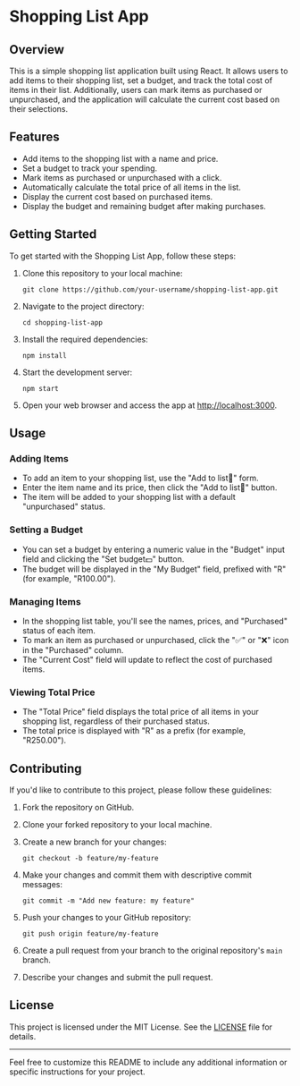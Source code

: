

# Shopping List App

## Overview

This is a simple shopping list application built using React. It allows users to add items to their shopping list, set a budget, and track the total cost of items in their list. Additionally, users can mark items as purchased or unpurchased, and the application will calculate the current cost based on their selections.

## Features

- Add items to the shopping list with a name and price.
- Set a budget to track your spending.
- Mark items as purchased or unpurchased with a click.
- Automatically calculate the total price of all items in the list.
- Display the current cost based on purchased items.
- Display the budget and remaining budget after making purchases.

## Getting Started

To get started with the Shopping List App, follow these steps:

1. Clone this repository to your local machine:

   ```shell
   git clone https://github.com/your-username/shopping-list-app.git
   ```

2. Navigate to the project directory:

   ```shell
   cd shopping-list-app
   ```

3. Install the required dependencies:

   ```shell
   npm install
   ```

4. Start the development server:

   ```shell
   npm start
   ```

5. Open your web browser and access the app at [http://localhost:3000](http://localhost:3000).

## Usage

### Adding Items

- To add an item to your shopping list, use the "Add to list🛒" form.
- Enter the item name and its price, then click the "Add to list🛒" button.
- The item will be added to your shopping list with a default "unpurchased" status.

### Setting a Budget

- You can set a budget by entering a numeric value in the "Budget" input field and clicking the "Set budget💵" button.
- The budget will be displayed in the "My Budget" field, prefixed with "R" (for example, "R100.00").

### Managing Items

- In the shopping list table, you'll see the names, prices, and "Purchased" status of each item.
- To mark an item as purchased or unpurchased, click the "✅" or "❌" icon in the "Purchased" column.
- The "Current Cost" field will update to reflect the cost of purchased items.

### Viewing Total Price

- The "Total Price" field displays the total price of all items in your shopping list, regardless of their purchased status.
- The total price is displayed with "R" as a prefix (for example, "R250.00").

## Contributing

If you'd like to contribute to this project, please follow these guidelines:

1. Fork the repository on GitHub.

2. Clone your forked repository to your local machine.

3. Create a new branch for your changes:

   ```shell
   git checkout -b feature/my-feature
   ```

4. Make your changes and commit them with descriptive commit messages:

   ```shell
   git commit -m "Add new feature: my feature"
   ```

5. Push your changes to your GitHub repository:

   ```shell
   git push origin feature/my-feature
   ```

6. Create a pull request from your branch to the original repository's `main` branch.

7. Describe your changes and submit the pull request.

## License

This project is licensed under the MIT License. See the [LICENSE](LICENSE) file for details.

---

Feel free to customize this README to include any additional information or specific instructions for your project.
